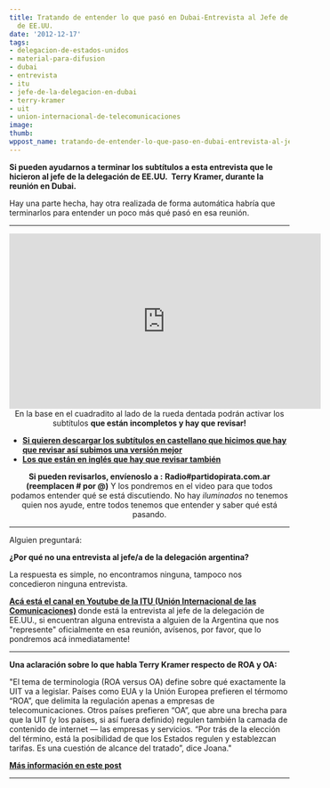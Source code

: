 ```yaml
---
title: Tratando de entender lo que pasó en Dubai-Entrevista al Jefe de la Delegación
  de EE.UU.
date: '2012-12-17'
tags:
- delegacion-de-estados-unidos
- material-para-difusion
- dubai
- entrevista
- itu
- jefe-de-la-delegacion-en-dubai
- terry-kramer
- uit
- union-internacional-de-telecomunicaciones
image: 
thumb: 
wppost_name: tratando-de-entender-lo-que-paso-en-dubai-entrevista-al-jefe-de-la-delegacion-de-ee-uu
---
```


<strong>Si pueden ayudarnos a terminar los subtítulos a esta entrevista que le hicieron al jefe de la delegación de EE.UU.  Terry Kramer, durante la reunión en Dubai.</strong>

Hay una parte hecha, hay otra realizada de forma automática habría que terminarlos para entender un poco más qué pasó en esa reunión.

<hr />

<center>
<iframe src="http://www.youtube.com/embed/f-jh_qS7PuI" frameborder="0" width="560" height="315"></iframe>
En la base en el cuadradito al lado de la rueda dentada podrán activar los subtítulos <strong>que están incompletos y hay que revisar!</strong></center>
<ul>
	<li><strong><a href="http://www.mediafire.com/?9x5agxmlg5agbk7" target="_blanK">Si quieren descargar los subtítulos en castellano que hicimos que hay que revisar así subimos una versión mejor</a></strong></li>
	<li><strong><a href="http://www.mediafire.com/?9iq5ggqia3ccf68" target="_blank">Los que están en inglés que hay que revisar también
</a></strong></li>
</ul>
<p style="text-align: center;"><strong>Si pueden revisarlos, envíenoslo a :</strong>
<strong> Radio#partidopirata.com.ar</strong>
<strong> (reemplacen # por @)</strong>
Y los pondremos en el video para que todos podamos entender qué se está discutiendo.
No hay <em>iluminados</em> no tenemos quien nos ayude, entre todos tenemos que entender y saber qué está pasando.</p>


<hr />

Alguien preguntará:

<strong>¿Por qué no una entrevista al jefe/a de la delegación argentina?</strong>

La respuesta es simple, no encontramos ninguna, tampoco nos concedieron ninguna entrevista.

<strong><a href="https://www.youtube.com/user/itutelecommunication" target="_blank">Acá está el canal en Youtube de la ITU (Unión Internacional de las Comunicaciones)</a> </strong>donde está la entrevista al jefe de la delegación de EE.UU., si encuentran alguna entrevista a alguien de la Argentina que nos "represente" oficialmente en esa reunión, avísenos, por favor, que lo pondremos acá inmediatamente!

<hr />

<strong>Una aclaración sobre lo que habla Terry Kramer respecto de ROA y OA:</strong>

"El tema de terminologia (ROA versus OA) define sobre qué exactamente la UIT va a legislar. Países como EUA y la Unión Europea prefieren el térmomo “ROA”, que delimita la regulación apenas a empresas de telecomunicaciones. Otros países prefieren “OA”, que abre una brecha para que la UIT (y los países, si así fuera definido) regulen también la camada de contenido de internet — las empresas y servicios. “Por trás de la elección del término, está la posibilidad de que los Estados regulen y establezcan tarifas. Es una cuestión de alcance del tratado”, dice Joana."

<strong><a href="https://partidopirata.com.ar/7719/los-detalles-de-la-reunion-en-dubai-sobre-el-posible-control-de-internet">Más información en este post</a></strong>

<hr />
